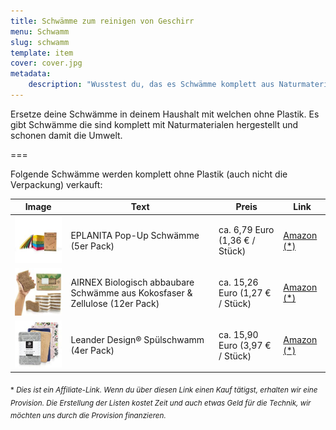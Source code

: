 ```yaml
---
title: Schwämme zum reinigen von Geschirr
menu: Schwamm
slug: schwamm
template: item
cover: cover.jpg
metadata:
    description: "Wusstest du, das es Schwämme komplett aus Naturmaterialen gibt?"
---
```


Ersetze deine Schwämme in deinem Haushalt mit welchen ohne Plastik. Es gibt Schwämme die sind komplett mit Naturmaterialen hergestellt und schonen damit die Umwelt.

===

Folgende Schwämme werden komplett ohne Plastik (auch nicht die Verpackung) verkauft:

| Image | Text | Preis | Link |
|-------|--------|--------|--------|
| ![EPLANITA Pop-Up Schwämme](popup.jpg) | EPLANITA Pop-Up Schwämme (5er Pack) | ca. 6,79 Euro (1,36 € / Stück) | [Amazon (*)](https://amzn.to/3CQ4Clq) |
| ![AIRNEX Biologisch abbaubare Schwämme](airnex.jpg) | AIRNEX Biologisch abbaubare Schwämme aus Kokosfaser & Zellulose (12er Pack) | ca. 15,26 Euro (1,27 € / Stück) | [Amazon (*)](https://amzn.to/3Xc4q8m) |
| ![Leander Design® Spülschwamm](leander.jpg) | Leander Design® Spülschwamm (4er Pack) | ca. 15,90 Euro (3,97 € / Stück) | [Amazon (*)](https://amzn.to/3w5UzF4) |


 <sub>\* *Dies ist ein Affiliate-Link. Wenn du über diesen Link einen Kauf tätigst, erhalten wir eine Provision. Die Erstellung der Listen kostet Zeit und auch etwas Geld für die Technik, wir möchten uns durch die Provision finanzieren.*</sub>